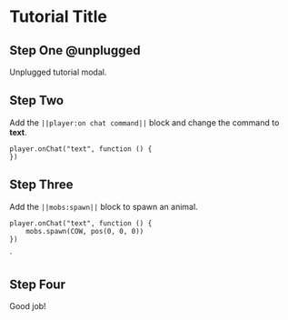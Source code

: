 # Tutorial Title

## Step One @unplugged

Unplugged tutorial modal.

## Step Two

Add the ``||player:on chat command||`` block and change the command to **text**.

```blocks
player.onChat("text", function () {
})
```

## Step Three

Add the ``||mobs:spawn||`` block to spawn an animal.

```blocks
player.onChat("text", function () {
    mobs.spawn(COW, pos(0, 0, 0))
})
```
`

## Step Four

Good job!